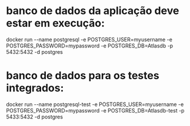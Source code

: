 # banco de dados da aplicação deve estar em execução:
docker run --name postgresql -e POSTGRES_USER=myusername -e POSTGRES_PASSWORD=mypassword -e POSTGRES_DB=Atlasdb -p 5432:5432 -d postgres


# banco de dados para os testes integrados:
docker run --name postgresql-test -e POSTGRES_USER=myusername -e POSTGRES_PASSWORD=mypassword -e POSTGRES_DB=Atlasdb-test -p 5433:5432 -d postgres

